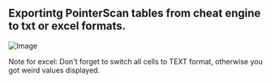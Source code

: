 ## Exportintg PointerScan tables from cheat engine to txt or excel formats.
![Image](https://raw.githubusercontent.com/Stridemann/CheatEngine-PointerScanExporter/master/Screenshot.jpg)

Note for excel: Don't forget to switch all cells to TEXT format, otherwise you got weird values displayed.
